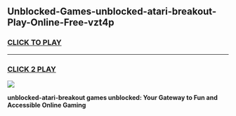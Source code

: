 
## Unblocked-Games-unblocked-atari-breakout-Play-Online-Free-vzt4p
<h3>
<a href="https://premium76.site?title=unblocked-atari-breakout&ref=26A">CLICK TO PLAY</a></h3>
<hr>

<h3>
<a href="https://premium76.site?title=unblocked-atari-breakout&ref=26A">CLICK 2 PLAY</a>
  
</h3>

<a href="https://premium76.site?title=unblocked-atari-breakout&ref=26A"><img src="https://clearcache.store/games.png"></a>


**unblocked-atari-breakout games unblocked: Your Gateway to Fun and Accessible Online Gaming**
